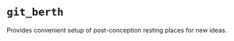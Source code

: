 `git_berth`
===========

Provides convenient setup of post-conception resting places for new ideas.
